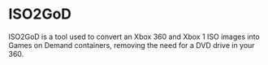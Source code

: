 # ISO2GoD
ISO2GoD is a tool used to convert an Xbox 360 and Xbox 1 ISO images into Games on Demand containers, removing the need for a DVD drive in your 360.
